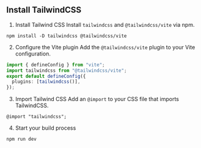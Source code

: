 ## Install TailwindCSS

1. Install Tailwind CSS
   Install `tailwindcss` and `@tailwindcss/vite` via npm.

```
npm install -D tailwindcss @tailwindcss/vite
```

2. Configure the Vite plugin
   Add the `@tailwindcss/vite` plugin to your Vite configuration.

```ts
import { defineConfig } from "vite";
import tailwindcss from "@tailwindcss/vite";
export default defineConfig({
  plugins: [tailwindcss()],
});
```

3. Import Tailwind CSS
   Add an `@import` to your CSS file that imports TailwindCSS.

```tsx
@import "tailwindcss";
```

4. Start your build process

```bash
npm run dev
```
